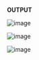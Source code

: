 **OUTPUT**

![image](https://user-images.githubusercontent.com/83021508/156742939-18e64d58-2070-4552-80d6-5b71729b29db.png)




![image](https://user-images.githubusercontent.com/83021508/156743126-15647ac9-2e57-4ff1-9d00-c8d5e137deec.png)




![image](https://user-images.githubusercontent.com/83021508/156743491-6da88dca-0cc8-47fa-87ea-f020bcb67dac.png)

